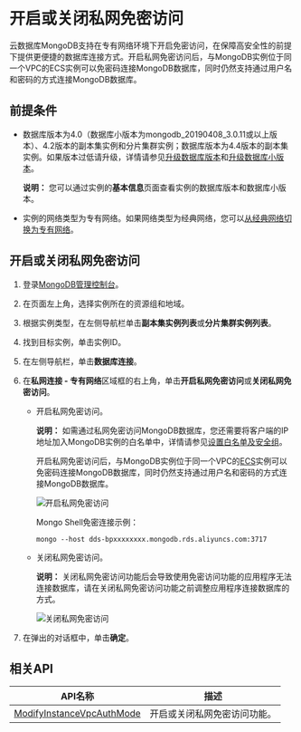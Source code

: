 # 开启或关闭私网免密访问

云数据库MongoDB支持在专有网络环境下开启免密访问，在保障高安全性的前提下提供更便捷的数据库连接方式。开启私网免密访问后，与MongoDB实例位于同一个VPC的ECS实例可以免密码连接MongoDB数据库，同时仍然支持通过用户名和密码的方式连接MongoDB数据库。

## 前提条件

-   数据库版本为4.0（数据库小版本为mongodb\_20190408\_3.0.11或以上版本）、4.2版本的副本集实例和分片集群实例；数据库版本为4.4版本的副本集实例。如果版本过低请升级，详情请参见[升级数据库版本](/cn.zh-CN/用户指南/实例管理/数据库升级/升级数据库版本.md)和[升级数据库小版本](/cn.zh-CN/用户指南/实例管理/数据库升级/升级数据库小版本.md)。

    **说明：** 您可以通过实例的**基本信息**页面查看实例的数据库版本和数据库小版本。

-   实例的网络类型为专有网络。如果网络类型为经典网络，您可以[从经典网络切换为专有网络](/cn.zh-CN/用户指南/管理网络连接/切换实例网络类型.md)。

## 开启或关闭私网免密访问

1.  登录[MongoDB管理控制台](https://mongodb.console.aliyun.com/)。

2.  在页面左上角，选择实例所在的资源组和地域。

3.  根据实例类型，在左侧导航栏单击**副本集实例列表**或**分片集群实例列表**。

4.  找到目标实例，单击实例ID。

5.  在左侧导航栏，单击**数据库连接**。

6.  在**私网连接 - 专有网络**区域框的右上角，单击**开启私网免密访问**或**关闭私网免密访问**。

    -   开启私网免密访问。

        **说明：** 如需通过私网免密访问MongoDB数据库，您还需要将客户端的IP地址加入MongoDB实例的白名单中，详情请参见[设置白名单及安全组](/cn.zh-CN/用户指南/数据安全性/设置白名单及安全组.md)。

        开启私网免密访问后，与MongoDB实例位于同一个VPC的[ECS](~~25367~~)实例可以免密码连接MongoDB数据库，同时仍然支持通过用户名和密码的方式连接MongoDB数据库。

        ![开启私网免密访问](https://static-aliyun-doc.oss-accelerate.aliyuncs.com/assets/img/zh-CN/8487427161/p45177.png)

        Mongo Shell免密连接示例：

        ```
        mongo --host dds-bpxxxxxxxx.mongodb.rds.aliyuncs.com:3717
        ```

    -   关闭私网免密访问。

        **说明：** 关闭私网免密访问功能后会导致使用免密访问功能的应用程序无法连接数据库，请在关闭私网免密访问功能之前调整应用程序连接数据库的方式。

        ![关闭私网免密访问](https://static-aliyun-doc.oss-accelerate.aliyuncs.com/assets/img/zh-CN/8487427161/p45178.png)

7.  在弹出的对话框中，单击**确定**。


## 相关API

|API名称|描述|
|-----|--|
|[ModifyInstanceVpcAuthMode](/cn.zh-CN/API参考/连接管理/ModifyInstanceVpcAuthMode.md)|开启或关闭私网免密访问功能。|

